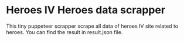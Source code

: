 # Heroes IV Heroes data scrapper

This tiny puppeteer scrapper scrape all data of heroes IV site
related to heroes. You can find the result in result.json file. 
